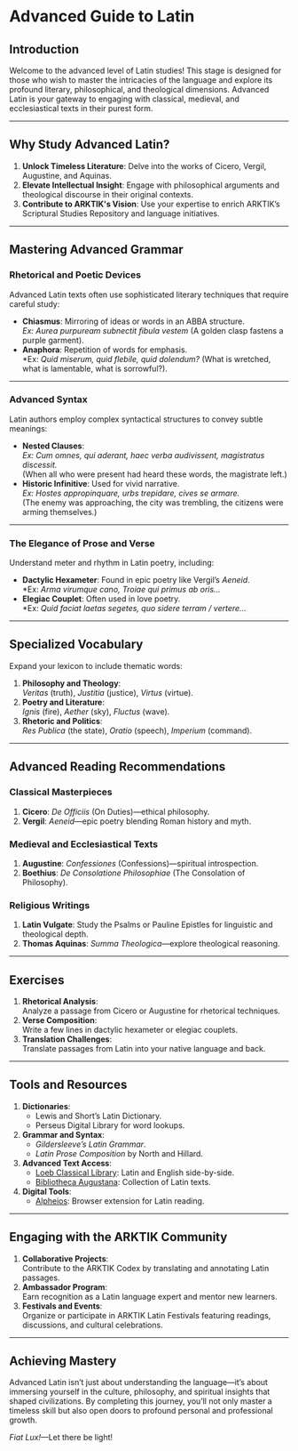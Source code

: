 # **Advanced Guide to Latin**

## **Introduction**
Welcome to the advanced level of Latin studies! This stage is designed for those who wish to master the intricacies of the language and explore its profound literary, philosophical, and theological dimensions. Advanced Latin is your gateway to engaging with classical, medieval, and ecclesiastical texts in their purest form.

---

## **Why Study Advanced Latin?**
1. **Unlock Timeless Literature**: Delve into the works of Cicero, Vergil, Augustine, and Aquinas.
2. **Elevate Intellectual Insight**: Engage with philosophical arguments and theological discourse in their original contexts.
3. **Contribute to ARKTIK's Vision**: Use your expertise to enrich ARKTIK’s Scriptural Studies Repository and language initiatives.

---

## **Mastering Advanced Grammar**
### **Rhetorical and Poetic Devices**
Advanced Latin texts often use sophisticated literary techniques that require careful study:
- **Chiasmus**: Mirroring of ideas or words in an ABBA structure.  
  *Ex: Aurea purpuream subnectit fibula vestem* (A golden clasp fastens a purple garment).
- **Anaphora**: Repetition of words for emphasis.  
  *Ex: *Quid miserum, quid flebile, quid dolendum?* (What is wretched, what is lamentable, what is sorrowful?).

---

### **Advanced Syntax**
Latin authors employ complex syntactical structures to convey subtle meanings:
- **Nested Clauses**:  
  *Ex: Cum omnes, qui aderant, haec verba audivissent, magistratus discessit.*  
  (When all who were present had heard these words, the magistrate left.)
- **Historic Infinitive**: Used for vivid narrative.  
  *Ex: Hostes appropinquare, urbs trepidare, cives se armare.*  
  (The enemy was approaching, the city was trembling, the citizens were arming themselves.)

---

### **The Elegance of Prose and Verse**
Understand meter and rhythm in Latin poetry, including:
- **Dactylic Hexameter**: Found in epic poetry like Vergil’s *Aeneid*.  
  *Ex: *Arma virumque cano, Troiae qui primus ab oris…*
- **Elegiac Couplet**: Often used in love poetry.  
  *Ex: *Quid faciat laetas segetes, quo sidere terram / vertere…*

---

## **Specialized Vocabulary**
Expand your lexicon to include thematic words:
1. **Philosophy and Theology**:  
   *Veritas* (truth), *Justitia* (justice), *Virtus* (virtue).
2. **Poetry and Literature**:  
   *Ignis* (fire), *Aether* (sky), *Fluctus* (wave).
3. **Rhetoric and Politics**:  
   *Res Publica* (the state), *Oratio* (speech), *Imperium* (command).

---

## **Advanced Reading Recommendations**
### **Classical Masterpieces**
1. **Cicero**: *De Officiis* (On Duties)—ethical philosophy.  
2. **Vergil**: *Aeneid*—epic poetry blending Roman history and myth.

### **Medieval and Ecclesiastical Texts**
1. **Augustine**: *Confessiones* (Confessions)—spiritual introspection.
2. **Boethius**: *De Consolatione Philosophiae* (The Consolation of Philosophy).

### **Religious Writings**
1. **Latin Vulgate**: Study the Psalms or Pauline Epistles for linguistic and theological depth.
2. **Thomas Aquinas**: *Summa Theologica*—explore theological reasoning.

---

## **Exercises**
1. **Rhetorical Analysis**:  
   Analyze a passage from Cicero or Augustine for rhetorical techniques.
2. **Verse Composition**:  
   Write a few lines in dactylic hexameter or elegiac couplets.
3. **Translation Challenges**:  
   Translate passages from Latin into your native language and back.

---

## **Tools and Resources**
1. **Dictionaries**:  
   - Lewis and Short’s Latin Dictionary.  
   - Perseus Digital Library for word lookups.
2. **Grammar and Syntax**:  
   - *Gildersleeve’s Latin Grammar*.  
   - *Latin Prose Composition* by North and Hillard.
3. **Advanced Text Access**:  
   - [Loeb Classical Library](https://www.loebclassics.com/): Latin and English side-by-side.  
   - [Bibliotheca Augustana](http://www.hs-augsburg.de/~harsch/augustana.html): Collection of Latin texts.
4. **Digital Tools**:  
   - [Alpheios](https://alpheios.net/): Browser extension for Latin reading.

---

## **Engaging with the ARKTIK Community**
1. **Collaborative Projects**:  
   Contribute to the ARKTIK Codex by translating and annotating Latin passages.
2. **Ambassador Program**:  
   Earn recognition as a Latin language expert and mentor new learners.
3. **Festivals and Events**:  
   Organize or participate in ARKTIK Latin Festivals featuring readings, discussions, and cultural celebrations.

---

## **Achieving Mastery**
Advanced Latin isn’t just about understanding the language—it’s about immersing yourself in the culture, philosophy, and spiritual insights that shaped civilizations. By completing this journey, you’ll not only master a timeless skill but also open doors to profound personal and professional growth.

*Fiat Lux!*—Let there be light!
